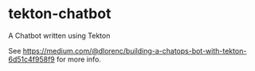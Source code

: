 # tekton-chatbot
A Chatbot written using Tekton

See https://medium.com/@dlorenc/building-a-chatops-bot-with-tekton-6d51c4f958f9 for more info.
